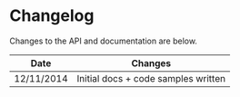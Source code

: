 # Changelog

Changes to the API and documentation are below.

Date | Changes
--------- | -----------
12/11/2014 | Initial docs + code samples written
